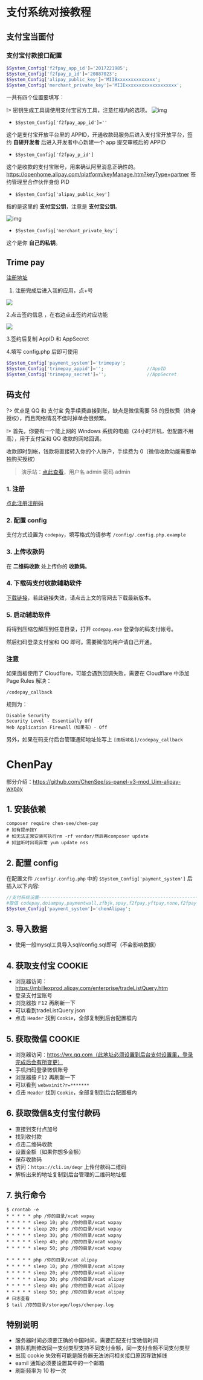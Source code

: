 # 支付系统对接教程

## 支付宝当面付

### 支付宝付款接口配置

```php
$System_Config['f2fpay_app_id']='2017221985';
$System_Config['f2fpay_p_id']='20887023';
$System_Config['alipay_public_key']='MIIBxxxxxxxxxxxxxx';
$System_Config['merchant_private_key']='MIIExxxxxxxxxxxxxxxxxxx';
```

一共有四个位置要填写：

!> 密钥生成工具请使用支付宝官方工具，注意红框内的选项。
![img](https://i.imgur.com/5gaRzDl.png)

- `$System_Config['f2fpay_app_id']=''`

这个是支付宝开放平台里的 APPID，开通收款码服务后进入支付宝开放平台，签约 **自研开发者** 后进入开发者中心新建一个 app 提交审核后的 APPID

- `$System_Config['f2fpay_p_id']`

这个是收款的支付宝账号，用来确认阿里消息正确性的。<https://openhome.alipay.com/platform/keyManage.htm?keyType=partner> 签约管理里合作伙伴身份 PID

- `$System_Config['alipay_public_key']`

指的是这里的 **支付宝公钥**，注意是 **支付宝公钥**。 

![img](https://img.vim-cn.com/1b/a99bc47671cfa05c6f4dfbea1995fd8523319f.png)

- `$System_Config['merchant_private_key']`

这个是你 **自己的私钥**。

## Trime pay

[注册地址](https://portal.trimepay.com/#/auth/register)

1. 注册完成后进入我的应用，点+号

![](https://i.loli.net/2019/01/05/5c307e23ad49b.png)

2.点击签约信息 ，在右边点击签约对应功能

![](https://i.loli.net/2019/01/05/5c307e6524413.png)

3.签约后复制 AppID 和 AppSecret

4.填写 config.php 后即可使用

```php
$System_Config['payment_system']='trimepay';
$System_Config['trimepay_appid']='';				//AppID
$System_Config['trimepay_secret']='';				//AppSecret
```

## 码支付

?> 优点是 QQ 和 支付宝 免手续费直接到账，缺点是微信需要 58 的授权费（终身授权），而且网络情况不佳时掉单会很频繁。

!> 首先，你要有一个能上网的 Windows 系统的电脑（24小时开机，但配置不用高），用于支付宝和 QQ 收款的网站回调。

收款即时到帐，钱款将直接转入你的个人账户，手续费为 0（微信收款功能需要单独购买授权）

> 演示站：[点此查看](http://ssrstatus.tk/)，用户名 admin 密码 admin

### 1. 注册

[点此注册注册码](https://codepay.fateqq.com/i/39756)

### 2. 配置 config

支付方式设置为 `codepay`，填写格式的请参考 `/config/.config.php.example`

### 3. 上传收款码

在 **二维码收款** 处上传你的 **收款码**。

### 4. 下载码支付收款辅助软件

[下载链接](http://down.xiuxiu888.com/codepay/codepay.rar)，若此链接失效，请点击上文的官网去下载最新版本。

### 5. 启动辅助软件

将得到压缩包解压到任意目录，打开 `codepay.exe` 登录你的码支付帐号。

然后扫码登录支付宝和 QQ 即可。需要微信的用户请自己开通。

### 注意

如果面板使用了 Cloudflare，可能会遇到回调失败，需要在 Cloudflare 中添加 Page Rules 解决：

`/codepay_callback`

规则为：

```
Disable Security
Security Level - Essentially Off
Web Application Firewall（如果有）- Off
```

另外，如果在码支付后台管理通知地址处写上 `[面板域名]/codepay_callback`

# ChenPay

部分介绍：https://github.com/ChenSee/ss-panel-v3-mod_Uim-alipay-wxpay

## 1. 安装依赖

```
composer require chen-see/chen-pay
# 如有提示按Y
# 如无法正常安装可执行rm -rf vendor/然后再composer update
# 如监听时出现异常 yum update nss
```

## 2. 配置 config

在配置文件 `/config/.config.php` 中的 `$System_Config['payment_system']` 后插入以下内容:

```php
//支付系统设置--------------------------------------------------------------------
#取值 codepay,doiampay,paymentwall,zfbjk,spay,f2fpay,yftpay,none,f2fpay_codepay,chenAlipay
$System_Config['payment_system']='chenAlipay';
```

## 3. 导入数据

- 使用一般mysql工具导入sql/config.sql即可（不会影响数据）

## 4. 获取支付宝 COOKIE

- 浏览器访问：https://mbillexprod.alipay.com/enterprise/tradeListQuery.htm
- 登录支付宝账号
- 浏览器按 <kbd>F12</kbd> 再刷新一下
- 可以看到tradeListQuery.json
- 点击 `Header` 找到 `Cookie`，全部复制到后台配置框内

## 5. 获取微信 COOKIE

- 浏览器访问：https://wx.qq.com（此地址必须设置到后台支付设置里，登录完成后会有所变更）
- 手机扫码登录微信账号
- 浏览器按 <kbd>F12</kbd> 再刷新一下
- 可以看到 `webwxinit?r=*******`
- 点击 `Header` 找到 `Cookie`，全部复制到后台配置框内

## 6. 获取微信&支付宝付款码

- 直接到支付点加号
- 找到收付款
- 点击二维码收款
- 设置金额（如果你想多金额）
- 保存收款码
- 访问：`https://cli.im/deqr` 上传付款码二维码
- 解析出来的地址复制到后台管理的二维码地址框

## 7. 执行命令

```
$ crontab -e
* * * * * php /你的目录/xcat wxpay
* * * * * sleep 10; php /你的目录/xcat wxpay
* * * * * sleep 20; php /你的目录/xcat wxpay
* * * * * sleep 30; php /你的目录/xcat wxpay
* * * * * sleep 40; php /你的目录/xcat wxpay
* * * * * sleep 50; php /你的目录/xcat wxpay

* * * * * php /你的目录/xcat alipay
* * * * * sleep 10; php /你的目录/xcat alipay
* * * * * sleep 20; php /你的目录/xcat alipay
* * * * * sleep 30; php /你的目录/xcat alipay
* * * * * sleep 40; php /你的目录/xcat alipay
* * * * * sleep 50; php /你的目录/xcat alipay
# 日志查看
$ tail /你的目录/storage/logs/chenpay.log
```

## 特别说明

- 服务器时间必须要正确的中国时间，需要匹配支付宝微信时间
- 排队机制修改同一支付类型支持不同支付金额，同一支付金额不同支付类型
- 出现 cookie 失效有可能是服务器无法访问相关接口原因导致掉线
- eamil 通知必须要设置其中的一个邮箱
- 刷新频率为 10 秒一次
